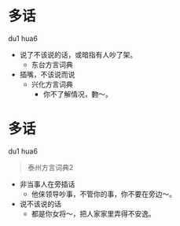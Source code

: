 # 多话
du1 hua6
+ 说了不该说的话，或暗指有人吵了架。
  * 东台方言词典
+ 插嘴，不该说而说
  * 兴化方言词典
    - 你不了解情况，覅～。

# 多话
du1 hua6
> 泰州方言词典2
- 非当事人在旁插话
  - 他俫领导吵事，不管你的事，你不要在旁边～。
- 说不该说的话
  - 都是你女将～，把人家家里弄得不安逸。
